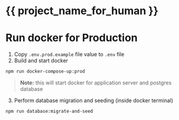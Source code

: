# {{ project_name_for_human }}

# Run docker for Production

1. Copy `.env.prod.example` file value to `.env` file
2. Build and start docker

```bash
npm run docker-compose-up:prod
```

> **Note:** this will start docker for application server and postgres database

3. Perform database migration and seeding (inside docker terminal)

```bash
npm run database:migrate-and-seed
```